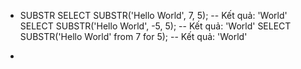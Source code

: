 - SUBSTR
SELECT SUBSTR('Hello World', 7, 5); -- Kết quả: 'World'
SELECT SUBSTR('Hello World', -5, 5); -- Kết quả: 'World'
SELECT SUBSTR('Hello World' from 7 for 5); -- Kết quả: 'World'

- 